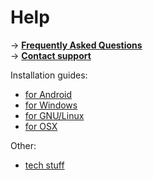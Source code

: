 Help
====

-> [**Frequently Asked Questions**](/page/faq)  
-> [**Contact support**](/page/support)

Installation guides:

  - [for Android](/page/install-android)
  - [for Windows](/page/install-windows)
  - [for GNU/Linux](/page/install-gnulinux)
  - [for OSX](/page/install-osx)

Other:

  - [tech stuff](/page/tech)

